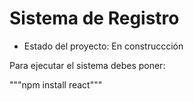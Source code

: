 <h1>Sistema de Registro</h1>

- Estado del proyecto: En construccción

Para ejecutar el sistema debes poner:

"""npm install react"""
